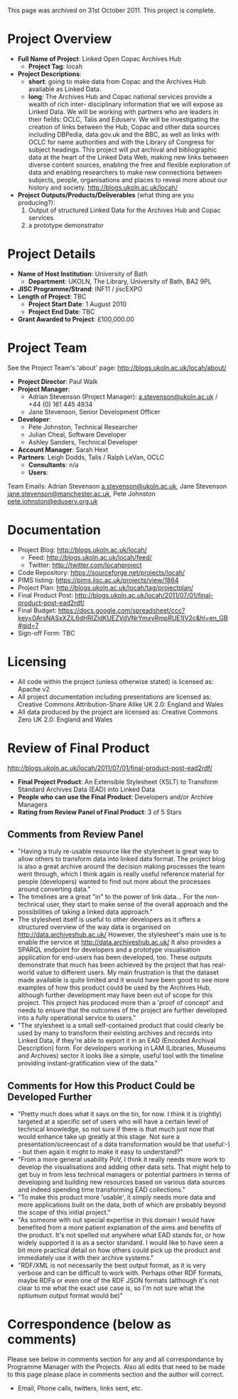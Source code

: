 This page was archived on 31st October 2011.  This project is complete.

# Project Overview #
  * **Full Name of Project**: Linked Open Copac Archives Hub
    * **Project Tag**: locah
  * **Project Descriptions**:
    * **short**: going to make data from Copac and the Archives Hub available as Linked Data.
    * **long**: The Archives Hub and Copac national services provide a wealth of rich inter- disciplinary information that we will expose as Linked Data. We will be working with partners who are leaders in their fields: OCLC, Talis and Eduserv. We will be investigating the creation of links between the Hub, Copac and other data sources including DBPedia, data.gov.uk and the BBC, as well as links with OCLC for name authorities and with the Library of Congress for subject headings. This project will put archival and bibliographic data at the heart of the Linked Data Web, making new links between diverse content sources, enabling the free and flexible exploration of data and enabling researchers to make new connections between subjects, people, organisations and places to reveal more about our history and society. http://blogs.ukoln.ac.uk/locah/
  * **Project Outputs/Products/Deliverables** (what thing are you producing?):
    1. Output of structured Linked Data for the Archives Hub and Copac services
    1. a prototype demonstrator

# Project Details #
  * **Name of Host Institution**: University of Bath
    * **Department**: UKOLN, The Library, University of Bath, BA2 9PL
  * **JISC Programme/Strand**: INF11 / jiscEXPO
  * **Length of Project**: TBC
    * **Project Start Date**: 1 August 2010
    * **Project End Date**: TBC
  * **Grant Awarded to Project**: £100,000.00

# Project Team #
See the Project Team's 'about' page: http://blogs.ukoln.ac.uk/locah/about/
  * **Project Director**: Paul Walk
  * **Project Manager**:
    * Adrian Stevenson (Project Manager): a.stevenson@ukoln.ac.uk / +44 (0) 161 445 4934
    * Jane Stevenson, Senior Development Officer
  * **Developer**:
    * Pete Johnston, Technical Researcher
    * Julian Cheal, Software Developer
    * Ashley Sanders, Technical Developer
  * **Account Manager**: Sarah Hext
  * **Partners**: Leigh Dodds, Talis / Ralph LeVan, OCLC
    * **Consultants**: n/a
    * **Users**:

Team Emails: Adrian Stevenson <a.stevenson@ukoln.ac.uk>, Jane Stevenson <jane.stevenson@manchester.ac.uk>, Pete Johnston <pete.johnston@eduserv.org.uk>

# Documentation #
  * Project Blog: http://blogs.ukoln.ac.uk/locah/
    * Feed: http://blogs.ukoln.ac.uk/locah/feed/
    * Twitter: http://twitter.com/locahproject
  * Code Repository: https://sourceforge.net/projects/locah/
  * PIMS listing: https://pims.jisc.ac.uk/projects/view/1864
  * Project Plan: http://blogs.ukoln.ac.uk/locah/tag/projectplan/
  * Final Product Post: http://blogs.ukoln.ac.uk/locah/2011/07/01/final-product-post-ead2rdf/
  * Final Budget: https://docs.google.com/spreadsheet/ccc?key=0ArsNASxXZiL6dHRIZldKUEZVdVNrYmxyRmpRUE1IV2c&hl=en_GB#gid=7
  * Sign-off Form: TBC

# Licensing #

  * All code within the project (unless otherwise stated) is licensed as: Apache v2
  * All project documentation including presentations are licensed as: Creative Commons Attribution-Share Alike UK 2.0: England and Wales
  * All data produced by the project are licensed as: Creative Commons Zero UK 2.0: England and Wales

# Review of Final Product #
http://blogs.ukoln.ac.uk/locah/2011/07/01/final-product-post-ead2rdf/
  * **Final Project Product**: An Extensible Stylesheet (XSLT) to Transform Standard Archives Data (EAD) into Linked Data
  * **People who can use the Final Product**: Developers and/or Archive Managers
  * **Rating from Review Panel of Final Product**: 3 of 5 Stars

## Comments from Review Panel ##
  * "Having a truly re-usable resource like the stylesheet is great way to allow others to transform data into linked data format.   The project blog is also a great archive around the decision making processes the team went through, which I think again is really useful reference material for people (developers) wanted to find out more about the processes around converting data."
  * The timelines are a great "in" to the power of link data... For the non-technical user, they start to make sense of the overall approach and the possibilities of taking a linked data approach."
  * The stylesheet itself is useful to other developers as it offers a structured overview of the way data is organised on http://data.archiveshub.ac.uk/ However, the stylesheet's main use is to enable the service at http://data.archiveshub.ac.uk/ It also provides a SPARQL endpoint for developers and a prototype visualisation application for end-users has been developed, too. These outputs demonstrate that much has been achieved by the project that has real-world value to different users. My main frustration is that the dataset made available is quite limited and it would have been good to see more examples of how this product could be used by the Archives Hub, although further development may have been out of scope for this project. This project has produced more than a 'proof of concept' and needs to ensure that the outcomes of the project are further developed into a fully operational service to users."
  * "The stylesheet is a small self-contained product that could clearly be used by many to transform their existing archives and records into Linked Data, if they're able to export it in an EAD (Encoded Archival Description) form. For developers working in LAM (Libraries, Museums and Archives) sector it looks like a simple, useful tool with the timeline providing instant-gratification view of the data."

## Comments for How this Product Could be Developed Further ##
  * "Pretty much does what it says on the tin, for now.  I think it is (rightly) targeted at a specific set of users who will have a certain level of technical knowledge, so not sure if there is that much just now that would enhance take up greatly at this stage. Not sure a presentation/screencast of a data transformation would be that useful:-) - but then again it might to make it easy to understand?"
  * "From a more general usability PoV, I think it really needs more work to develop the visualisations and adding other data sets. That might help to get buy in from less technical managers or potential partners in terms of developing and building new resources based on various data sources and indeed spending time transforming EAD collections."
  * "To make this product more 'usable', it simply needs more data and more applications built on the data, both of which are probably beyond the scope of this initial project."
  * "As someone with out special expertise in this domain I would have benefited from a more patient explanation of the aims and benefits of the product. It's not spelled out anywhere what EAD stands for, or how widely supported it is as a sector standard. I would like to have seen a bit more practical detail on how others could pick up the product and immediately use it with their archive systems."
  * "RDF/XML is not necessarily the best output format, as it is very verbose and can be difficult to work with.  Perhaps other RDF formats, maybe RDFa or even one of the RDF JSON formats (although it's not clear to me what the exact use case is, so I'm not sure what the optiumum output format would be)"

# Correspondence (below as comments) #
Please see below in comments section for any and all correspondance by Programme Manager with the Projects.  Also all edits that need to be made to this page please place in comments section and the author will correct.
  * Email, Phone calls, twitters, links sent, etc.